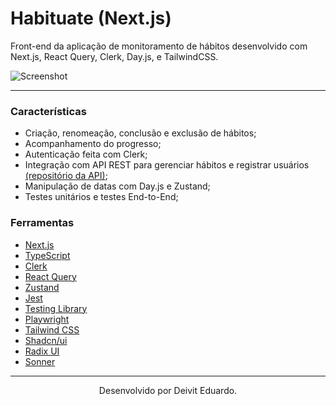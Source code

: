 # Habituate (Next.js)

Front-end da aplicação de monitoramento de hábitos desenvolvido com Next.js, React Query, Clerk, Day.js, e TailwindCSS.

![Screenshot](https://i.imgur.com/qLPaMvZ.png)

---

### Características

- Criação, renomeação, conclusão e exclusão de hábitos;
- Acompanhamento do progresso;
- Autenticação feita com Clerk;
- Integração com API REST para gerenciar hábitos e registrar usuários [(repositório da API)](https://github.com/duardodev/habituate-api);
- Manipulação de datas com Day.js e Zustand;
- Testes unitários e testes End-to-End;

### Ferramentas

- [Next.js](https://nextjs.org/)
- [TypeScript](https://www.typescriptlang.org/)
- [Clerk](https://clerk.com/)
- [React Query](https://tanstack.com/query/latest)
- [Zustand](https://zustand-demo.pmnd.rs/)
- [Jest](https://jestjs.io/pt-BR/)
- [Testing Library](https://testing-library.com/)
- [Playwright](https://playwright.dev/)
- [Tailwind CSS](https://tailwindcss.com/)
- [Shadcn/ui](https://ui.shadcn.com/)
- [Radix UI](https://www.radix-ui.com/)
- [Sonner](https://sonner.emilkowal.ski/)

---

<p align="center">Desenvolvido por Deivit Eduardo.</p>
